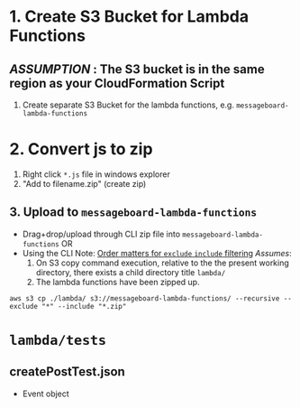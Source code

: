 # 1. Create S3 Bucket for Lambda Functions
## ***ASSUMPTION*** : The S3 bucket is in the same region as your CloudFormation Script
1. Create separate S3 Bucket for the lambda functions, e.g. `messageboard-lambda-functions`

# 2. Convert js to zip
1. Right click `*.js` file in windows explorer 
2. "Add to filename.zip" (create zip) 

## 3. Upload to `messageboard-lambda-functions`
- Drag+drop/upload through CLI zip file into
`messageboard-lambda-functions`
OR
- Using the CLI
    Note: [Order matters for `exclude` `include` filtering](https://docs.aws.amazon.com/cli/latest/reference/s3/index.html#use-of-exclude-and-include-filters)
_Assumes_:
    1. On S3 copy command execution, relative to the the present working directory, there exists a child directory title `lambda/`
    2. The lambda functions have been zipped up.
    
`aws s3 cp ./lambda/ s3://messageboard-lambda-functions/ --recursive --exclude "*" --include "*.zip"`

# `lambda/tests`
## createPostTest.json
- Event object 